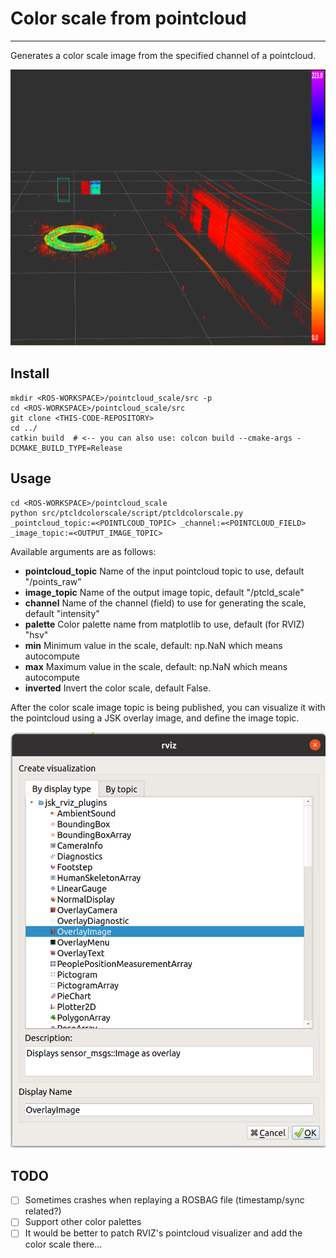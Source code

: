 # Color scale from pointcloud
-----

Generates a color scale image from the specified channel of a pointcloud.

![Color scale](docs/image-overlay.png?raw=true "Color scale") 


## Install
```
mkdir <ROS-WORKSPACE>/pointcloud_scale/src -p
cd <ROS-WORKSPACE>/pointcloud_scale/src
git clone <THIS-CODE-REPOSITORY>
cd ../
catkin build  # <-- you can also use: colcon build --cmake-args -DCMAKE_BUILD_TYPE=Release
```


## Usage
```
cd <ROS-WORKSPACE>/pointcloud_scale
python src/ptcldcolorscale/script/ptcldcolorscale.py _pointcloud_topic:=<POINTLCOUD_TOPIC> _channel:=<POINTCLOUD_FIELD> _image_topic:=<OUTPUT_IMAGE_TOPIC>
```

Available arguments are as follows:
- **pointcloud_topic** Name of the input pointcloud topic to use, default "/points_raw"
- **image_topic** Name of the output image topic, default "/ptcld_scale"
- **channel** Name of the channel (field) to use for generating the scale, default "intensity"
- **palette** Color palette name from matplotlib to use, default (for RVIZ) "hsv"
- **min** Minimum value in the scale, default: np.NaN which means autocompute
- **max** Maximum value in the scale, default: np.NaN which means autocompute
- **inverted** Invert the color scale, default False.

After the color scale image topic is being published, you can visualize it with the pointcloud using a JSK overlay image, and define the image topic.

![JSK overlay image](docs/rviz-add.png?raw=true "JSK overlay image") 

## TODO 
- [ ] Sometimes crashes when replaying a ROSBAG file (timestamp/sync related?)
- [ ] Support other color palettes
- [ ] It would be better to patch RVIZ's pointcloud visualizer and add the color scale there...
